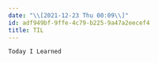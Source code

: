 ```yaml
---
date: "\\[2021-12-23 Thu 00:09\\]"
id: adf949bf-9ffe-4c79-b225-9a47a2eecef4
title: TIL
---
```


`Today I Learned`
